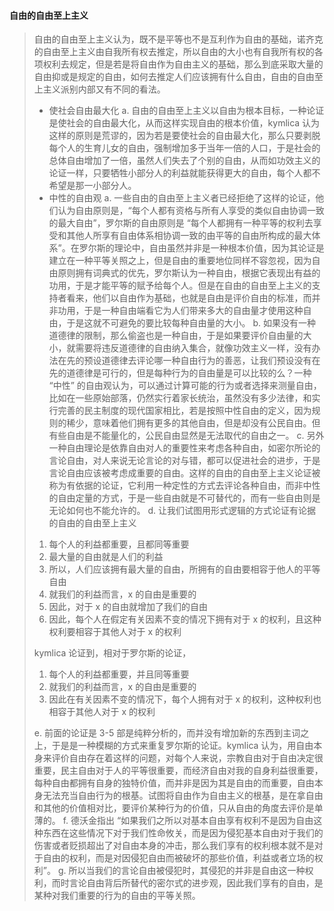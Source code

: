 #### 自由的自由至上主义
> 自由的自由至上主义认为，既不是平等也不是互利作为自由的基础，诺齐克的自由至上主义由自我所有权去推定，所以自由的大小也有自我所有权的各项权利去规定，但是若是将自由作为自由主义的基础，那么到底采取大量的自由抑或是规定的自由，如何去推定人们应该拥有什么自由，自由的自由至上主义派别内部又有不同的看法。
> * 使社会自由最大化
> a. 自由的自由至上主义以自由为根本目标，一种论证是使社会的自由最大化，从而这样实现自由的根本价值，kymlica 认为这样的原则是荒谬的，因为若是要使社会的自由最大化，那么只要剥脱每个人的生育儿女的自由，强制增加多于当年一倍的人口，于是社会的总体自由增加了一倍，虽然人们失去了个别的自由，从而如功效主义的论证一样，只要牺牲小部分人的利益就能获得更大的自由，每个人都不希望是那一小部分人。
> * 中性的自由观
> a. 一些自由的自由至上主义者已经拒绝了这样的论证，他们认为自由原则是，“每个人都有资格与所有人享受的类似自由协调一致的最大自由”，罗尔斯的自由原则是 “每个人都拥有一种平等的权利去享受和其他人所享有自由体系相协调一致的由平等的自由所构成的最大体系”。在罗尔斯的理论中，自由虽然并非是一种根本价值，因为其论证是建立在一种平等关照之上，但是自由的重要地位同样不容忽视，因为自由原则拥有词典式的优先，罗尔斯认为一种自由，根据它表现出有益的功用，于是才能平等的赋予给每个人。但是在自由的自由至上主义的支持者看来，他们以自由作为基础，也就是自由是评价自由的标准，而并非功用，于是一种自由端看它为人们带来多大的自由量才使用这种自由，于是这就不可避免的要比较每种自由量的大小。
> b. 如果没有一种道德律的限制，那么偷盗也是一种自由，于是如果要评价自由量的大小，就需要将违反道德律的自由纳入集合，就像功效主义一样，没有办法在先的预设道德律去评论哪一种自由行为的善恶，让我们预设没有在先的道德律是可行的，但是每种行为的自由量是可以比较的么？一种 “中性” 的自由观认为，可以通过计算可能的行为或者选择来测量自由，比如在一些原始部落，仍然实行着家长统治，虽然没有多少法律，和实行完善的民主制度的现代国家相比，若是按照中性自由的定义，因为规则的稀少，意味着他们拥有更多的其他自由，但是却没有公民自由。但有些自由是不能量化的，公民自由显然是无法取代的自由之一。
> c. 另外一种自由理论是依靠自由对人的重要性来考虑各种自由，如密尔所论的言论自由，对人来说无论言论的对与错，都可以促进社会的进步，于是言论自由应该被考虑成重要的自由。这样的自由的自由至上主义论证被称为有依据的论证，它利用一种定性的方式去评论各种自由，而非中性的自由定量的方式，于是一些自由就是不可替代的，而有一些自由则是无论如何也不能允许的。
> d. 让我们试图用形式逻辑的方式论证有论据的自由的自由至上主义
>  1. 每个人的利益都重要，且都同等重要
>  2. 最大量的自由就是人们的利益
>  3. 所以，人们应该拥有最大量的自由，所拥有的自由要相容于他人的平等自由
>  4. 就我们的利益而言，x 的自由是重要的
>  5. 因此，对于 x 的自由就增加了我们的自由
>  6. 因此，每个人在假定有关因素不变的情况下拥有对于 x 的权利，且这种权利要相容于其他人对于 x 的权利
> 
> kymlica 论证到，相对于罗尔斯的论证，
> 
> 1. 每个人的利益都重要，并且同等重要
> 2. 就我们的利益而言，x 的自由是重要的
> 3. 因此在有关因素不变的情况下，每个人拥有对于 x 的权利，这种权利也相容于其他人对于 x 的权利
> 
> e. 前面的论证是 3-5 部是纯粹分析的，而并没有增加新的东西到主词之上，于是是一种模糊的方式来重复罗尔斯的论证。kymlica 认为，用自由本身来评价自由存在着这样的问题，对每个人来说，宗教自由对于自由决定很重要，民主自由对于人的平等很重要，而经济自由对我的自身利益很重要，每种自由都拥有自身的独特价值，而并非是因为其是自由的而重要，自由本身无法充当自由行为的根基。试图将自由作为自由主义的根基，是在拿自由和其他的价值相对比，要评价某种行为的价值，只从自由的角度去评价是单薄的。
> f. 德沃金指出 “如果我们之所以对基本自由享有权利不是因为自由这种东西在这些情况下对于我们性命攸关，而是因为侵犯基本自由对于我们的伤害或者贬损超出了对自由本身的冲击，那么我们享有的权利根本就不是对于自由的权利，而是对因侵犯自由而被破坏的那些价值，利益或者立场的权利”。
> g. 所以当我们的言论自由被侵犯时，其侵犯的并非是自由这一种权利，而时言论自由背后所替代的密尔式的进步观，因此我们享有的自由，是某种对我们重要的行为的自由的平等关照。